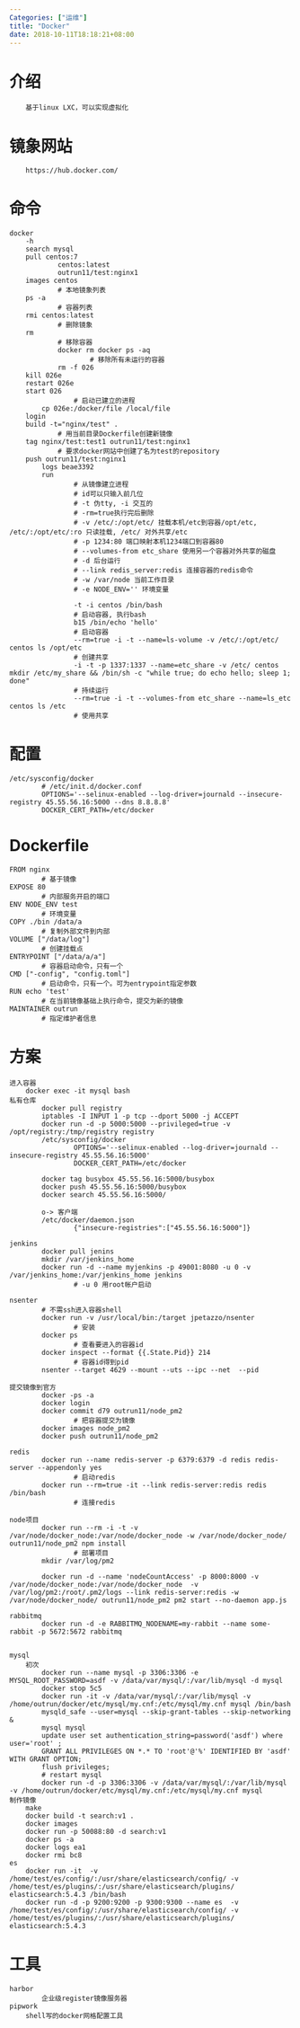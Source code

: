 ```yaml
---
Categories: ["运维"]
title: "Docker"
date: 2018-10-11T18:18:21+08:00
---
```


# 介绍
        基于linux LXC，可以实现虚拟化
# 镜象网站
        https://hub.docker.com/
# 命令
    docker
        -h
        search mysql
        pull centos:7
                centos:latest
                outrun11/test:nginx1
        images centos
                # 本地镜象列表
        ps -a
                # 容器列表
        rmi centos:latest
                # 删除镜象
        rm
                # 移除容器
                docker rm docker ps -aq
                        # 移除所有未运行的容器
                rm -f 026
        kill 026e
        restart 026e
        start 026
                    # 启动已建立的进程
            cp 026e:/docker/file /local/file
        login
        build -t="nginx/test" .
                # 用当前目录Dockerfile创建新镜像
        tag nginx/test:test1 outrun11/test:nginx1
                # 要求docker网站中创建了名为test的repository
        push outrun11/test:nginx1
            logs beae3392
            run
                    # 从镜像建立进程
                    # id可以只输入前几位
                    # -t 伪tty, -i 交互的
                    # -rm=true执行完后删除
                    # -v /etc/:/opt/etc/ 挂载本机/etc到容器/opt/etc, /etc/:/opt/etc/:ro 只读挂载, /etc/ 对外共享/etc
                    # -p 1234:80 端口映射本机1234端口到容器80
                    # --volumes-from etc_share 使用另一个容器对外共享的磁盘
                    # -d 后台运行
                    # --link redis_server:redis 连接容器的redis命令
                    # -w /var/node 当前工作目录
                    # -e NODE_ENV='' 环境变量

                    -t -i centos /bin/bash
                    # 启动容器, 执行bash
                    b15 /bin/echo 'hello'
                    # 启动容器
                    --rm=true -i -t --name=ls-volume -v /etc/:/opt/etc/ centos ls /opt/etc
                    # 创建共享
                    -i -t -p 1337:1337 --name=etc_share -v /etc/ centos mkdir /etc/my_share && /bin/sh -c "while true; do echo hello; sleep 1; done"
                    # 持续运行
                    --rm=true -i -t --volumes-from etc_share --name=ls_etc centos ls /etc
                    # 使用共享
# 配置
    /etc/sysconfig/docker
            # /etc/init.d/docker.conf
            OPTIONS='--selinux-enabled --log-driver=journald --insecure-registry 45.55.56.16:5000 --dns 8.8.8.8'
            DOCKER_CERT_PATH=/etc/docker
# Dockerfile
    FROM nginx
            # 基于镜像
    EXPOSE 80
            # 内部服务开启的端口
    ENV NODE_ENV test
            # 环境变量
    COPY ./bin /data/a
            # 复制外部文件到内部
    VOLUME ["/data/log"]
            # 创建挂载点
    ENTRYPOINT ["/data/a/a"]
            # 容器启动命令，只有一个
    CMD ["-config", "config.toml"]
            # 启动命令，只有一个。可为entrypoint指定参数
    RUN echo 'test'
            # 在当前镜像基础上执行命令，提交为新的镜像
    MAINTAINER outrun
            # 指定维护者信息
# 方案
    进入容器
        docker exec -it mysql bash
    私有仓库
            docker pull registry
            iptables -I INPUT 1 -p tcp --dport 5000 -j ACCEPT
            docker run -d -p 5000:5000 --privileged=true -v /opt/registry:/tmp/registry registry 
            /etc/sysconfig/docker
                    OPTIONS='--selinux-enabled --log-driver=journald --insecure-registry 45.55.56.16:5000'
                    DOCKER_CERT_PATH=/etc/docker

            docker tag busybox 45.55.56.16:5000/busybox
            docker push 45.55.56.16:5000/busybox
            docker search 45.55.56.16:5000/
            
            o-> 客户端
            /etc/docker/daemon.json
                    {"insecure-registries":["45.55.56.16:5000"]}

    jenkins
            docker pull jenins
            mkdir /var/jenkins_home
            docker run -d --name myjenkins -p 49001:8080 -u 0 -v /var/jenkins_home:/var/jenkins_home jenkins
                    # -u 0 用root帐户启动
            
    nsenter
            # 不需ssh进入容器shell
            docker run -v /usr/local/bin:/target jpetazzo/nsenter
                    # 安装
            docker ps 
                    # 查看要进入的容器id
            docker inspect --format {{.State.Pid}} 214
                    # 容器id得到pid
            nsenter --target 4629 --mount --uts --ipc --net  --pid

    提交镜像到官方
            docker -ps -a
            docker login
            docker commit d79 outrun11/node_pm2
                    # 把容器提交为镜像
            docker images node_pm2
            docker push outrun11/node_pm2

    redis
            docker run --name redis-server -p 6379:6379 -d redis redis-server --appendonly yes
                    # 启动redis
            docker run --rm=true -it --link redis-server:redis redis /bin/bash
                    # 连接redis

    node项目
            docker run --rm -i -t -v /var/node/docker_node:/var/node/docker_node -w /var/node/docker_node/ outrun11/node_pm2 npm install
                    # 部署项目
            mkdir /var/log/pm2

            docker run -d --name 'nodeCountAccess' -p 8000:8000 -v /var/node/docker_node:/var/node/docker_node  -v /var/log/pm2:/root/.pm2/logs --link redis-server:redis -w /var/node/docker_node/ outrun11/node_pm2 pm2 start --no-daemon app.js

    rabbitmq
            docker run -d -e RABBITMQ_NODENAME=my-rabbit --name some-rabbit -p 5672:5672 rabbitmq


    mysql
        初次
            docker run --name mysql -p 3306:3306 -e MYSQL_ROOT_PASSWORD=asdf -v /data/var/mysql/:/var/lib/mysql -d mysql
            docker stop 5c5
            docker run -it -v /data/var/mysql/:/var/lib/mysql -v /home/outrun/docker/etc/mysql/my.cnf:/etc/mysql/my.cnf mysql /bin/bash
            mysqld_safe --user=mysql --skip-grant-tables --skip-networking &
            mysql mysql
            update user set authentication_string=password('asdf') where user='root' ;
            GRANT ALL PRIVILEGES ON *.* TO 'root'@'%' IDENTIFIED BY 'asdf' WITH GRANT OPTION;
            flush privileges;
            # restart mysql
            docker run -d -p 3306:3306 -v /data/var/mysql/:/var/lib/mysql -v /home/outrun/docker/etc/mysql/my.cnf:/etc/mysql/my.cnf mysql
    制作镜像
        make
        docker build -t search:v1 .
        docker images
        docker run -p 50088:80 -d search:v1
        docker ps -a
        docker logs ea1
        docker rmi bc8
    es
        docker run -it  -v /home/test/es/config/:/usr/share/elasticsearch/config/ -v /home/test/es/plugins/:/usr/share/elasticsearch/plugins/ elasticsearch:5.4.3 /bin/bash
        docker run -d -p 9200:9200 -p 9300:9300 --name es  -v /home/test/es/config/:/usr/share/elasticsearch/config/ -v /home/test/es/plugins/:/usr/share/elasticsearch/plugins/ elasticsearch:5.4.3
# 工具
    harbor
            企业级register镜像服务器
    pipwork
        shell写的docker网格配置工具